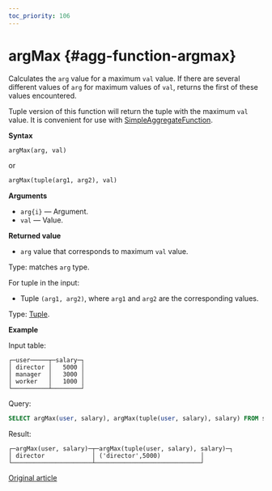 ```yaml
---
toc_priority: 106
---
```


# argMax {#agg-function-argmax}

Calculates the `arg` value for a maximum `val` value. If there are several different values of `arg` for maximum values of `val`, returns the first of these values encountered.

Tuple version of this function will return the tuple with the maximum `val` value. It is convenient for use with [SimpleAggregateFunction](../../../sql-reference/data-types/simpleaggregatefunction.md).

**Syntax**

``` sql
argMax(arg, val)
```

or

``` sql
argMax(tuple(arg1, arg2), val)
```

**Arguments**

-   `arg{i}` — Argument.
-   `val` — Value.

**Returned value**

-   `arg` value that corresponds to maximum `val` value.

Type: matches `arg` type. 

For tuple in the input:

-   Tuple `(arg1, arg2)`, where `arg1` and `arg2` are the corresponding values.

Type: [Tuple](../../../sql-reference/data-types/tuple.md).

**Example**

Input table:

``` text
┌─user─────┬─salary─┐
│ director │   5000 │
│ manager  │   3000 │
│ worker   │   1000 │
└──────────┴────────┘
```

Query:

``` sql
SELECT argMax(user, salary), argMax(tuple(user, salary), salary) FROM salary;
```

Result:

``` text
┌─argMax(user, salary)─┬─argMax(tuple(user, salary), salary)─┐
│ director             │ ('director',5000)           │
└──────────────────────┴─────────────────────────────┘
```

[Original article](https://clickhouse.tech/docs/en/sql-reference/aggregate-functions/reference/argmax/) <!--hide-->

